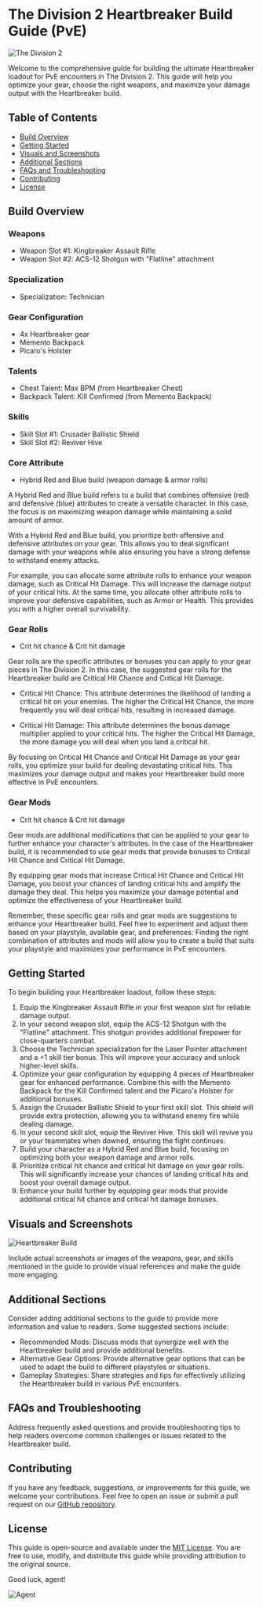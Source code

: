 # The Division 2 Heartbreaker Build Guide (PvE)

![The Division 2](https://cdn2.unrealengine.com/Diesel%2Fproduct%2Ftctd2%2Flogos%2Fgame_logo_color_1000x375-1000x375-32062fa9b2223a398be7abb362c7166d1a7d7a44.png?h=270&quality=medium&resize=1&w=480)

Welcome to the comprehensive guide for building the ultimate Heartbreaker loadout for PvE encounters in The Division 2. This guide will help you optimize your gear, choose the right weapons, and maximize your damage output with the Heartbreaker build.

## Table of Contents

- [Build Overview](#build-overview)
- [Getting Started](#getting-started)
- [Visuals and Screenshots](#visuals-and-screenshots)
- [Additional Sections](#additional-sections)
- [FAQs and Troubleshooting](#faqs-and-troubleshooting)
- [Contributing](#contributing)
- [License](#license)

## Build Overview

### Weapons

- Weapon Slot #1: Kingbreaker Assault Rifle
- Weapon Slot #2: ACS-12 Shotgun with "Flatline" attachment

### Specialization

- Specialization: Technician

### Gear Configuration

- 4x Heartbreaker gear
- Memento Backpack
- Picaro's Holster

### Talents

- Chest Talent: Max BPM (from Heartbreaker Chest)
- Backpack Talent: Kill Confirmed (from Memento Backpack)

### Skills

- Skill Slot #1: Crusader Ballistic Shield
- Skill Slot #2: Reviver Hive

### Core Attribute

- Hybrid Red and Blue build (weapon damage & armor rolls)

A Hybrid Red and Blue build refers to a build that combines offensive (red) and defensive (blue) attributes to create a versatile character. In this case, the focus is on maximizing weapon damage while maintaining a solid amount of armor.

With a Hybrid Red and Blue build, you prioritize both offensive and defensive attributes on your gear. This allows you to deal significant damage with your weapons while also ensuring you have a strong defense to withstand enemy attacks.

For example, you can allocate some attribute rolls to enhance your weapon damage, such as Critical Hit Damage. This will increase the damage output of your critical hits. At the same time, you allocate other attribute rolls to improve your defensive capabilities, such as Armor or Health. This provides you with a higher overall survivability.

### Gear Rolls

- Crit hit chance & Crit hit damage

Gear rolls are the specific attributes or bonuses you can apply to your gear pieces in The Division 2. In this case, the suggested gear rolls for the Heartbreaker build are Critical Hit Chance and Critical Hit Damage.

- Critical Hit Chance: This attribute determines the likelihood of landing a critical hit on your enemies. The higher the Critical Hit Chance, the more frequently you will deal critical hits, resulting in increased damage.

- Critical Hit Damage: This attribute determines the bonus damage multiplier applied to your critical hits. The higher the Critical Hit Damage, the more damage you will deal when you land a critical hit.

By focusing on Critical Hit Chance and Critical Hit Damage as your gear rolls, you optimize your build for dealing devastating critical hits. This maximizes your damage output and makes your Heartbreaker build more effective in PvE encounters.

### Gear Mods

- Crit hit chance & Crit hit damage

Gear mods are additional modifications that can be applied to your gear to further enhance your character's attributes. In the case of the Heartbreaker build, it is recommended to use gear mods that provide bonuses to Critical Hit Chance and Critical Hit Damage.

By equipping gear mods that increase Critical Hit Chance and Critical Hit Damage, you boost your chances of landing critical hits and amplify the damage they deal. This helps you maximize your damage potential and optimize the effectiveness of your Heartbreaker build.

Remember, these specific gear rolls and gear mods are suggestions to enhance your Heartbreaker build. Feel free to experiment and adjust them based on your playstyle, available gear, and preferences. Finding the right combination of attributes and mods will allow you to create a build that suits your playstyle and maximizes your performance in PvE encounters.


## Getting Started

To begin building your Heartbreaker loadout, follow these steps:

1. Equip the Kingbreaker Assault Rifle in your first weapon slot for reliable damage output.
2. In your second weapon slot, equip the ACS-12 Shotgun with the "Flatline" attachment. This shotgun provides additional firepower for close-quarters combat.
3. Choose the Technician specialization for the Laser Pointer attachment and a +1 skill tier bonus. This will improve your accuracy and unlock higher-level skills.
4. Optimize your gear configuration by equipping 4 pieces of Heartbreaker gear for enhanced performance. Combine this with the Memento Backpack for the Kill Confirmed talent and the Picaro's Holster for additional bonuses.
5. Assign the Crusader Ballistic Shield to your first skill slot. This shield will provide extra protection, allowing you to withstand enemy fire while dealing damage.
6. In your second skill slot, equip the Reviver Hive. This skill will revive you or your teammates when downed, ensuring the fight continues.
7. Build your character as a Hybrid Red and Blue build, focusing on optimizing both your weapon damage and armor rolls.
8. Prioritize critical hit chance and critical hit damage on your gear rolls. This will significantly increase your chances of landing critical hits and boost your overall damage output.
9. Enhance your build further by equipping gear mods that provide additional critical hit chance and critical hit damage bonuses.

## Visuals and Screenshots

![Heartbreaker Build](https://static.wikia.nocookie.net/thedivision/images/8/8e/Heartbreaker.png/revision/latest?cb=20220528080338)

Include actual screenshots or images of the weapons, gear, and skills mentioned in the guide to provide visual references and make the guide more engaging.

## Additional Sections

Consider adding additional sections to the guide to provide more information and value to readers. Some suggested sections include:

- Recommended Mods: Discuss mods that synergize well with the Heartbreaker build and provide additional benefits.
- Alternative Gear Options: Provide alternative gear options that can be used to adapt the build to different playstyles or situations.
- Gameplay Strategies: Share strategies and tips for effectively utilizing the Heartbreaker build in various PvE encounters.

## FAQs and Troubleshooting

Address frequently asked questions and provide troubleshooting tips to help readers overcome common challenges or issues related to the Heartbreaker build.

## Contributing

If you have any feedback, suggestions, or improvements for this guide, we welcome your contributions. Feel free to open an issue or submit a pull request on our [GitHub repository](https://github.com/yourusername/division2-heartbreaker-build-guide).

## License

This guide is open-source and available under the [MIT License](https://opensource.org/licenses/MIT). You are free to use, modify, and distribute this guide while providing attribution to the original source.

Good luck, agent!

![Agent](https://www.pngkit.com/png/full/178-1787142_demolitionist-division-2-agent.png)
